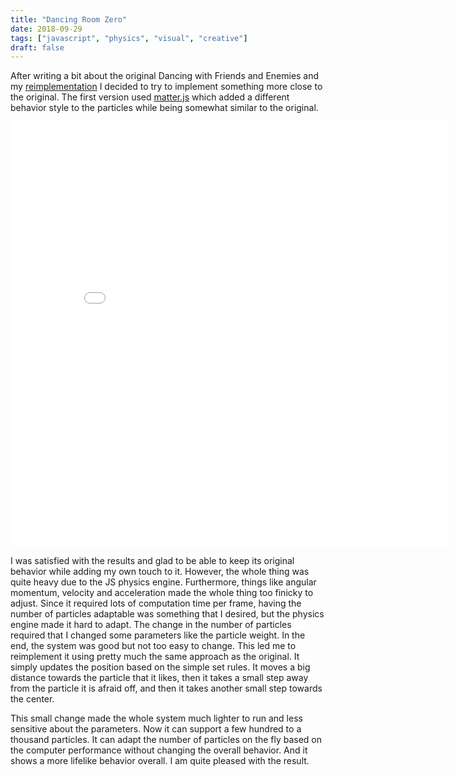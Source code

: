 ```yaml
---
title: "Dancing Room Zero"
date: 2018-09-29
tags: ["javascript", "physics", "visual", "creative"]
draft: false
---
```


After writing a bit about the original Dancing with Friends and Enemies and my [reimplementation](/post/dancing-room/)
I decided to try to implement something more close to the original. The first version used [matter.js](http://brm.io/matter-js/)
which added a different behavior style to the particles while being somewhat similar to the original.

<iframe class='iframe' src="/dancing-friends-zero/src/index.html" width="700" height="680" frameBorder="0"></iframe>

I was satisfied with the results and glad to be able to keep its original behavior while adding my own touch to it.
However, the whole thing was quite heavy due to the JS physics engine. Furthermore, things like angular momentum,
velocity and acceleration made the whole thing too finicky to adjust. Since it required lots of computation time per frame,
having the number of particles adaptable was something that I desired, but the physics engine made it hard to adapt.
The change in the number of particles required that I changed some parameters like the particle weight. In the end, the
system was good but not too easy to change. This led me to reimplement it using pretty much the same approach as the original.
It simply updates the position based on the simple set rules. It moves a big distance towards the particle that it likes, then it
takes a small step away from the particle it is afraid off, and then it takes another small step towards the center.

This small change made the whole system much lighter to run and less sensitive about the parameters. Now it can support a few hundred
to a thousand particles. It can adapt the number of particles on the fly based on the computer performance without changing
the overall behavior. And it shows a more lifelike behavior overall. I am quite pleased with the result.
